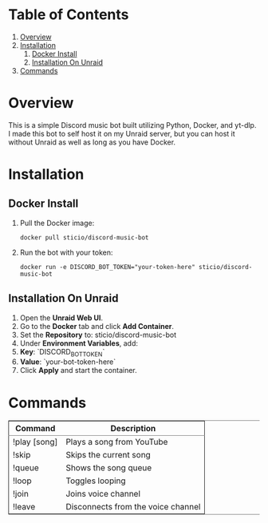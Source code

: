 
# Table of Contents

1.  [Overview](#org2d0cc27)
2.  [Installation](#orgf5b5fca)
    1.  [Docker Install](#org799d599)
    2.  [Installation On Unraid](#org7baa9c1)
3.  [Commands](#orgacd88a9)



<a id="org2d0cc27"></a>

# Overview

This is a simple Discord music bot built utilizing Python, Docker, and yt-dlp. I made this bot to self host it on my Unraid server, but you can host it without Unraid as well as long as you have Docker.


<a id="orgf5b5fca"></a>

# Installation


<a id="org799d599"></a>

## Docker Install

1.  Pull the Docker image:
    
        docker pull sticio/discord-music-bot

2.  Run the bot with your token:
    
        docker run -e DISCORD_BOT_TOKEN="your-token-here" sticio/discord-music-bot


<a id="org7baa9c1"></a>

## Installation On Unraid

1.  Open the ****Unraid Web UI****.
2.  Go to the ****Docker**** tab and click ****Add Container****.
3.  Set the ****Repository**** to: sticio/discord-music-bot
4.  Under ****Environment Variables****, add:
5.  ****Key****: \`DISCORD<sub>BOT</sub><sub>TOKEN</sub>\`
6.  ****Value****: \`your-bot-token-here\`
7.  Click ****Apply**** and start the container.


<a id="orgacd88a9"></a>

# Commands

<table border="2" cellspacing="0" cellpadding="6" rules="groups" frame="hsides">


<colgroup>
<col  class="org-left" />

<col  class="org-left" />
</colgroup>
<thead>
<tr>
<th scope="col" class="org-left">Command</th>
<th scope="col" class="org-left">Description</th>
</tr>
</thead>
<tbody>
<tr>
<td class="org-left">!play [song]</td>
<td class="org-left">Plays a song from YouTube</td>
</tr>

<tr>
<td class="org-left">!skip</td>
<td class="org-left">Skips the current song</td>
</tr>

<tr>
<td class="org-left">!queue</td>
<td class="org-left">Shows the song queue</td>
</tr>

<tr>
<td class="org-left">!loop</td>
<td class="org-left">Toggles looping</td>
</tr>

<tr>
<td class="org-left">!join</td>
<td class="org-left">Joins voice channel</td>
</tr>

<tr>
<td class="org-left">!leave</td>
<td class="org-left">Disconnects from the voice channel</td>
</tr>
</tbody>
</table>

